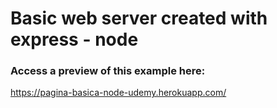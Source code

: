 # Basic web server created with express - node

### Access a preview of this example here:
https://pagina-basica-node-udemy.herokuapp.com/